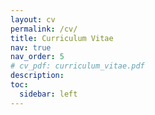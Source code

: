 ```yaml
---
layout: cv
permalink: /cv/
title: Curriculum Vitae
nav: true
nav_order: 5
# cv_pdf: curriculum_vitae.pdf
description: 
toc:
  sidebar: left
---
```

